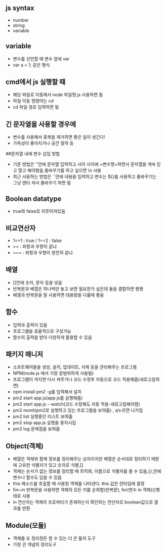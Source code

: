 ## js syntax
- number
- string
- variable

## variable
- 변수를 선언할 때 변수 앞에 var
- var a = 1; 같은 형식

## cmd에서 js 실행할 때
- 해당 파일로 이동해서 node 파일명.js 사용하면 됨
- 파일 이동 명령어는 cd
- cd 파일 경로 입력하면 됨

## 긴 문자열을 사용할 경우에
- 변수를 사용해서 중복을 제거하면 좋은 일이 생긴다!
- 가독성이 좋아지거나 공간 절약 등

##문자열 내에 변수 삽입 방법
- 기존 방법은 ''안에 문자열 입력하고 사이 사이에 +변수명+하면서 문자열을 계속 닫고 열고 해야했음 줄바꾸기를 하고 싶으면 \n 사용
- 최근 사용하는 방법은 ``안에 내용을 입력하고 변수는 ${}를 사용하고 줄바꾸기는 그냥 엔터 쳐서 줄바꾸기 하면 됨


## Boolean datatype
- true와 false로 이루어져있음

## 비교연산자
- 1==1 : true / 1==2 : false
- == : 좌항과 우항이 같냐
- === : 좌항과 우항이 완전히 같냐

## 배열
- []안에 숫자, 문자 등을 넣음
- 반복문과 배열은 하나씩만 놓고 보면 필요한가 싶은데 둘을 결합하면 짱짱
- 배열과 반복문을 잘 사용하면 대용량을 다룰때 좋음

## 함수
- 입력과 출력이 있음
- 프로그램을 효율적으로 구성가능
- 함수의 출력을 받아 다양하게 활용할 수 있음

## 패키지 매니저
- 소프트웨어들을 생성, 설치, 업데이트, 삭제 등을 관리해주는 프로그램
- NPM(node.js 에서 가장 광범위하게 사용됨)
- 프로그램이 꺼지면 다시 켜주거나 코드 수정후 자동으로 코드 적용해줌(새로고침하면)
- npm install pm2 -g를 입력해서 설치
- pm2 start app.js(app.js를 실행해줌)
- pm2 start app.js --watch(코드 수정해도 자동 적용-새로고침해야함)
- pm2 monit(pm2로 실행하고 있는 프로그램을 보여줌) , q누르면 나가짐
- pm2 list 실행중인 리스트 보여줌
- pm2 stop app.js 실행을 중지시킴
- pm2 log 문제점을 보여줌

## Object(객체)
- 배열은 객체와 함께 정보를 정리해주는 상자이지만 배열은 순서대로 정리하기 때문에 고유한 식별자가 있고 숫자로 식별,[]
- 객체는 순서가 없는 정보를 정리할 때 최적화, 이름으로 식별자를 줄 수 있음,{},안에 변수나 함수도 담을 수 있음
- this 메소드를 호출할 때 사용된 객체를 나타낸다. this 값은 런타임에 결정
- for~in 반복문을 사용하면 객체의 모든 키를 순회함(반복문), for(변수 in 객체){}형태로 사용
- in 연산자는 객체의 프로퍼티가 존재하는지 확인하는 연산자로 boolean값으로 결과를 반환

## Module(모듈)
- 객체를 또 정리정돈 할 수 있는 더 큰 틀의 도구
- 가장 큰 개념의 정리도구
